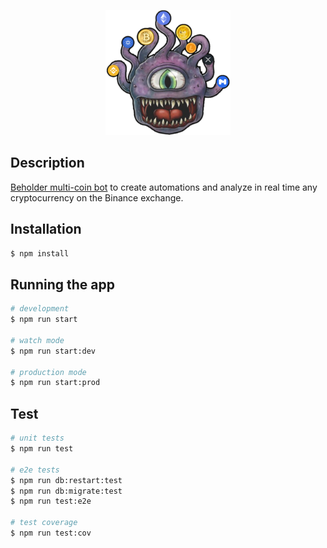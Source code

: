<p align="center">
  <a href="https://beholder.julianboetto.lat" target="blank"><img src="./public/images/logo.png" width="200" alt="Beholder Logo" /></a>
</p>

## Description

[Beholder multi-coin bot](https://beholder.julianboetto.lat) to create automations and analyze in real time any cryptocurrency on the Binance exchange.

## Installation

```bash
$ npm install
```

## Running the app

```bash
# development
$ npm run start

# watch mode
$ npm run start:dev

# production mode
$ npm run start:prod
```

## Test

```bash
# unit tests
$ npm run test

# e2e tests
$ npm run db:restart:test
$ npm run db:migrate:test
$ npm run test:e2e 

# test coverage
$ npm run test:cov
```

